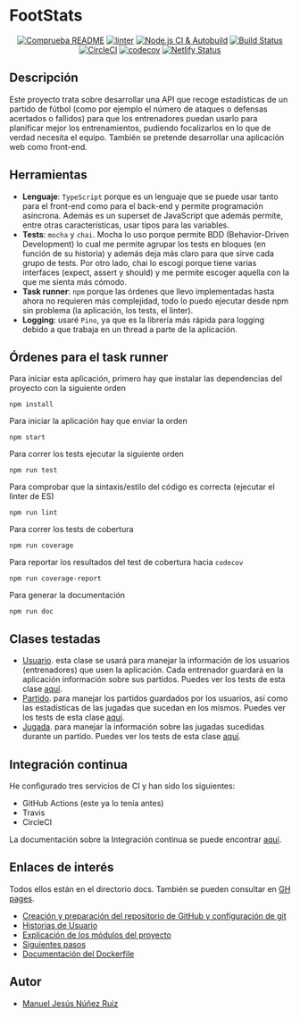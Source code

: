 # FootStats
<div align="center">
    <a href="https://github.com/ManuelJNunez/TFG/workflows/Comprueba%20README/badge.svg"><img alt="Comprueba README" src="https://github.com/ManuelJNunez/TFG/workflows/Comprueba%20README/badge.svg"></a>
    <a href="https://github.com/ManuelJNunez/footStats/workflows/linter/badge.svg"><img alt="linter" src="https://github.com/ManuelJNunez/footStats/workflows/linter/badge.svg"></a>
    <a href="https://github.com/ManuelJNunez/footStats/workflows/Node.js%20CI%20&%20Autobuild/badge.svg"><img alt="Node.js CI & Autobuild" src="https://github.com/ManuelJNunez/footStats/workflows/Node.js%20CI%20&%20Autobuild/badge.svg"></a>
    <a href="https://travis-ci.com/ManuelJNunez/footStats"><img alt="Build Status" src="https://travis-ci.com/ManuelJNunez/footStats.svg?branch=master"></a>
    <a href="https://circleci.com/gh/ManuelJNunez/footStats"><img alt="CircleCI" src="https://circleci.com/gh/ManuelJNunez/footStats.svg?style=svg"></a>
    <a href="https://codecov.io/gh/ManuelJNunez/footStats"><img alt="codecov" src="https://codecov.io/gh/ManuelJNunez/footStats/branch/master/graph/badge.svg?token=PDG35I3X2I"></a>
    <a href="https://app.netlify.com/sites/footstats/deploys"><img alt="Netlify Status" src="https://api.netlify.com/api/v1/badges/06df7745-42b4-48a5-8960-7428cca8542e/deploy-status)](https://app.netlify.com/sites/footstats/deploys"></a>
</div>


## Descripción
Este proyecto trata sobre desarrollar una API que recoge estadísticas de un partido de fútbol (como por ejemplo el número de ataques o defensas acertados o fallidos) para que los entrenadores puedan usarlo para planificar mejor los entrenamientos, pudiendo focalizarlos en lo que de verdad necesita el equipo. También se pretende desarrollar una aplicación web como front-end.

## Herramientas
- **Lenguaje**: `TypeScript` porque es un lenguaje que se puede usar tanto para el front-end como para el back-end y permite programación asíncrona. Además es un superset de JavaScript que además permite, entre otras características, usar tipos para las variables. 
- **Tests**: `mocha` y `chai`. Mocha lo uso porque permite BDD (Behavior-Driven Development) lo cual me permite agrupar los tests en bloques (en función de su historia) y además deja más claro para que sirve cada grupo de tests. Por otro lado, chai lo escogí porque tiene varias interfaces (expect, assert y should) y me permite escoger aquella con la que me sienta más cómodo.
- **Task runner**: `npm` porque las órdenes que llevo implementadas hasta ahora no requieren más complejidad, todo lo puedo ejecutar desde npm sin problema (la aplicación, los tests, el linter).
- **Logging**: usaré `Pino`, ya que es la librería más rápida para logging debido a que trabaja en un thread a parte de la aplicación.

## Órdenes para el task runner
Para iniciar esta aplicación, primero hay que instalar las dependencias del proyecto con la siguiente orden

    npm install

Para iniciar la aplicación hay que enviar la orden

    npm start

Para correr los tests ejecutar la siguiente orden

    npm run test

Para comprobar que la sintaxis/estilo del código es correcta (ejecutar el linter de ES)

    npm run lint

Para correr los tests de cobertura

    npm run coverage

Para reportar los resultados del test de cobertura hacia `codecov`

    npm run coverage-report

Para generar la documentación

    npm run doc

## Clases testadas
- [Usuario](https://github.com/ManuelJNunez/footStats/blob/master/src/models/usuario.model.ts). esta clase se usará para manejar la información de los usuarios (entrenadores) que usen la aplicación. Cada entrenador guardará en la aplicación información sobre sus partidos. Puedes ver los tests de esta clase [aquí](https://github.com/ManuelJNunez/footStats/blob/master/tests/usuario.test.ts).
- [Partido](https://github.com/ManuelJNunez/footStats/blob/master/src/models/partido.model.ts). para manejar los partidos guardados por los usuarios, así como las estadísticas de las jugadas que sucedan en los mismos. Puedes ver los tests de esta clase [aquí](https://github.com/ManuelJNunez/footStats/blob/master/tests/partido.test.ts).
- [Jugada](https://github.com/ManuelJNunez/footStats/blob/master/src/models/jugada.model.ts). para manejar la información sobre las jugadas sucedidas durante un partido. Puedes ver los tests de esta clase [aquí](https://github.com/ManuelJNunez/footStats/blob/master/tests/jugada.test.ts).

## Integración continua
He configurado tres servicios de CI y han sido los siguientes:
- GitHub Actions (este ya lo tenía antes)
- Travis
- CircleCI

La documentación sobre la Integración continua se puede encontrar [aquí](https://github.com/ManuelJNunez/footStats/tree/master/docs/ci.md).

## Enlaces de interés
Todos ellos están en el directorio docs. También se pueden consultar en [GH pages](https://manueljnunez.github.io/footStats/).
- [Creación y preparación del repositorio de GitHub y configuración de git](https://github.com/ManuelJNunez/footStats/blob/master/docs/git-setup.md)
- [Historias de Usuario](https://github.com/ManuelJNunez/footStats/blob/master/docs/HU.md)
- [Explicación de los módulos del proyecto](https://github.com/ManuelJNunez/footStats/blob/master/docs/modulos.md)
- [Siguientes pasos](https://github.com/ManuelJNunez/footStats/blob/master/docs/siguientespasos.md)
- [Documentación del Dockerfile](https://github.com/ManuelJNunez/footStats/blob/master/docs/docker.md)

## Autor
- [Manuel Jesús Núñez Ruiz](https://github.com/ManuelJNunez)

